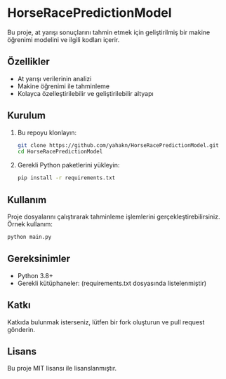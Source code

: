 # HorseRacePredictionModel

Bu proje, at yarışı sonuçlarını tahmin etmek için geliştirilmiş bir makine öğrenimi modelini ve ilgili kodları içerir.

## Özellikler
- At yarışı verilerinin analizi
- Makine öğrenimi ile tahminleme
- Kolayca özelleştirilebilir ve geliştirilebilir altyapı

## Kurulum
1. Bu repoyu klonlayın:
   ```bash
   git clone https://github.com/yahakn/HorseRacePredictionModel.git
   cd HorseRacePredictionModel
   ```
2. Gerekli Python paketlerini yükleyin:
   ```bash
   pip install -r requirements.txt
   ```

## Kullanım
Proje dosyalarını çalıştırarak tahminleme işlemlerini gerçekleştirebilirsiniz. Örnek kullanım:

```bash
python main.py
```

## Gereksinimler
- Python 3.8+
- Gerekli kütüphaneler: (requirements.txt dosyasında listelenmiştir)

## Katkı
Katkıda bulunmak isterseniz, lütfen bir fork oluşturun ve pull request gönderin.

## Lisans
Bu proje MIT lisansı ile lisanslanmıştır. 